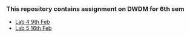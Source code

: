 ### This repository contains assignment on DWDM for 6th sem

- [Lab 4 9th Feb](lab_4/)
- [Lab 5 16th Feb](lab_5/)